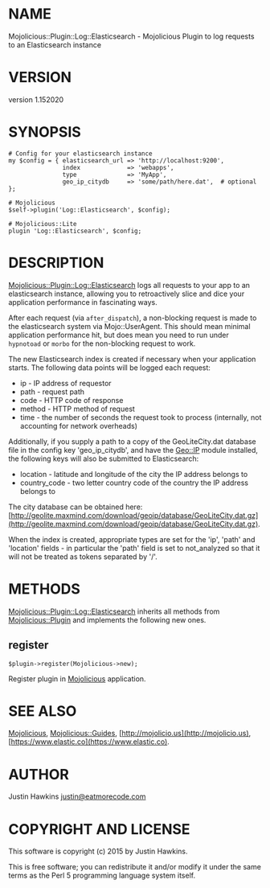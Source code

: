 # NAME

Mojolicious::Plugin::Log::Elasticsearch - Mojolicious Plugin to log requests to an Elasticsearch instance

# VERSION

version 1.152020

# SYNOPSIS

    # Config for your elasticsearch instance
    my $config = { elasticsearch_url => 'http://localhost:9200',
                   index             => 'webapps', 
                   type              => 'MyApp',
                   geo_ip_citydb     => 'some/path/here.dat',  # optional
    };

    # Mojolicious
    $self->plugin('Log::Elasticsearch', $config);

    # Mojolicious::Lite
    plugin 'Log::Elasticsearch', $config;

# DESCRIPTION

[Mojolicious::Plugin::Log::Elasticsearch](https://metacpan.org/pod/Mojolicious::Plugin::Log::Elasticsearch) logs all requests to your app to an elasticsearch
instance, allowing you to retroactively slice and dice your application performance in 
fascinating ways.

After each request (via `after_dispatch`), a non-blocking request is made to the elasticsearch
system via Mojo::UserAgent. This should mean minimal application performance hit, but does mean you
need to run under `hypnotoad` or `morbo` for the non-blocking request to work.

The new Elasticsearch index is created if necessary when your application starts. The following
data points will be logged each request:

- ip  - IP address of requestor
- path - request path
- code - HTTP code of response
- method - HTTP method of request
- time - the number of seconds the request took to process (internally, not accounting for network overheads)

Additionally, if you supply a path to a copy of the GeoLiteCity.dat database file
in the config key 'geo\_ip\_citydb', and have the [Geo::IP](https://metacpan.org/pod/Geo::IP) module installed, the
following keys will also be submitted to Elasticsearch:

- location - latitude and longitude of the city the IP address belongs to
- country\_code - two letter country code of the country the IP address belongs to

The city database can be obtained here: [http://geolite.maxmind.com/download/geoip/database/GeoLiteCity.dat.gz](http://geolite.maxmind.com/download/geoip/database/GeoLiteCity.dat.gz).

When the index is created, appropriate types are set for the 'ip', 'path' and 'location' fields - in particular
the 'path' field is set to not\_analyzed so that it will not be treated as tokens separated by '/'.

# METHODS

[Mojolicious::Plugin::Log::Elasticsearch](https://metacpan.org/pod/Mojolicious::Plugin::Log::Elasticsearch) inherits all methods from
[Mojolicious::Plugin](https://metacpan.org/pod/Mojolicious::Plugin) and implements the following new ones.

## register

    $plugin->register(Mojolicious->new);

Register plugin in [Mojolicious](https://metacpan.org/pod/Mojolicious) application.

# SEE ALSO

[Mojolicious](https://metacpan.org/pod/Mojolicious), [Mojolicious::Guides](https://metacpan.org/pod/Mojolicious::Guides), [http://mojolicio.us](http://mojolicio.us), [https://www.elastic.co](https://www.elastic.co).

# AUTHOR

Justin Hawkins <justin@eatmorecode.com>

# COPYRIGHT AND LICENSE

This software is copyright (c) 2015 by Justin Hawkins.

This is free software; you can redistribute it and/or modify it under
the same terms as the Perl 5 programming language system itself.
